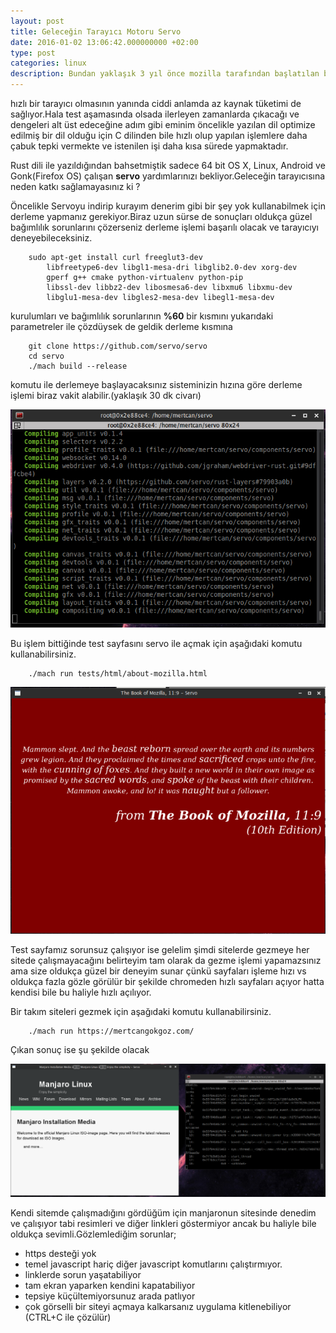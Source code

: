 ```yaml
---
layout: post
title: Geleceğin Tarayıcı Motoru Servo
date: 2016-01-02 13:06:42.000000000 +02:00
type: post
categories: linux
description: Bundan yaklaşık 3 yıl önce mozilla tarafından başlatılan bir proje olan servo tarayıcıların yavaşlığına çare olmak için geliyordu. Rust
---
```


hızlı bir tarayıcı olmasının yanında ciddi anlamda az kaynak tüketimi de sağlıyor.Hala test aşamasında olsada ilerleyen zamanlarda çıkacağı ve dengeleri alt üst edeceğine adım gibi eminim öncelikle yazılan dil optimize edilmiş bir dil olduğu için C dilinden bile hızlı olup yapılan işlemlere daha çabuk tepki vermekte ve istenilen işi daha kısa sürede yapmaktadır.

Rust dili ile yazıldığından bahsetmiştik sadece 64 bit OS X, Linux, Android ve Gonk(Firefox OS) çalışan **servo** yardımlarınızı bekliyor.Geleceğin tarayıcısına neden katkı sağlamayasınız ki ?

Öncelikle Servoyu indirip kurayım denerim gibi bir şey yok kullanabilmek için derleme yapmanız gerekiyor.Biraz uzun sürse de sonuçları oldukça güzel bağımlılık sorunlarını çözerseniz derleme işlemi başarılı olacak ve tarayıcıyı deneyebileceksiniz.

```
    sudo apt-get install curl freeglut3-dev
        libfreetype6-dev libgl1-mesa-dri libglib2.0-dev xorg-dev
        gperf g++ cmake python-virtualenv python-pip
        libssl-dev libbz2-dev libosmesa6-dev libxmu6 libxmu-dev
        libglu1-mesa-dev libgles2-mesa-dev libegl1-mesa-dev
```

kurulumları ve bağımlılık sorunlarının **%60** bir kısmını yukarıdaki parametreler ile çözdüysek de geldik derleme kısmına

```
    git clone https://github.com/servo/servo
    cd servo
    ./mach build --release
```

komutu ile derlemeye başlayacaksınız sisteminizin hızına göre derleme işlemi biraz vakit alabilir.(yaklaşık 30 dk civarı)

![compileservo](/assets/compileservo.png)

Bu işlem bittiğinde test sayfasını servo ile açmak için aşağıdaki komutu kullanabilirsiniz.

```
    ./mach run tests/html/about-mozilla.html
```

![servotestpage](/assets/servotestpage.png)

Test sayfamız sorunsuz çalışıyor ise gelelim şimdi sitelerde gezmeye her sitede çalışmayacağını belirteyim tam olarak da gezme işlemi yapamazsınız ama size oldukça güzel bir deneyim sunar çünkü sayfaları işleme hızı vs oldukça fazla gözle görülür bir şekilde chromeden hızlı sayfaları açıyor hatta kendisi bile bu haliyle hızlı açılıyor.

Bir takım siteleri gezmek için aşağıdaki komutu kullanabilirsiniz.

```
    ./mach run https://mertcangokgoz.com/
```

Çıkan sonuç ise şu şekilde olacak

![servocalisma1](/assets/servocalisma1.png)

Kendi sitemde çalışmadığını gördüğüm için manjaronun sitesinde denedim ve çalışıyor tabi resimleri ve diğer linkleri göstermiyor ancak bu haliyle bile oldukça sevimli.Gözlemlediğim sorunlar;

- https desteği yok
- temel javascript hariç diğer javascript komutlarını çalıştırmıyor.
- linklerde sorun yaşatabiliyor
- tam ekran yaparken kendini kapatabiliyor
- tepsiye küçültemiyorsunuz arada patlıyor
- çok görselli bir siteyi açmaya kalkarsanız uygulama kitlenebiliyor (CTRL+C ile çözülür)
